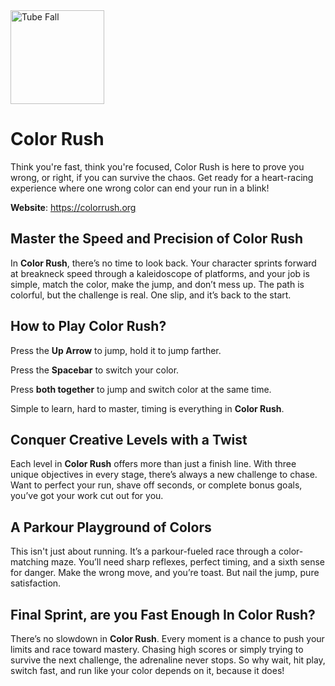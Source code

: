 <img src="https://azgames.io/upload/imgs/colorrush2.png" alt="Tube Fall" width="150">

<h1>Color Rush</h1>
<p>Think you're fast, think you're focused, Color Rush is here to prove you wrong, or right, if you can survive the chaos. Get ready for a heart-racing experience where one wrong color can end your run in a blink!</p>

<p><strong>Website</strong>: <a href="https://colorrush.org">https://colorrush.org</a></p>

<h2><strong>Master the Speed and Precision of Color Rush</strong></h2>
<p>In <strong>Color Rush</strong>, there’s no time to look back. Your character sprints forward at breakneck speed through a kaleidoscope of platforms, and your job is simple, match the color, make the jump, and don’t mess up. The path is colorful, but the challenge is real. One slip, and it’s back to the start.</p>

<h2><strong>How to Play Color Rush?</strong></h2>
<p>Press the <strong>Up Arrow</strong> to jump, hold it to jump farther.</p>
<p>Press the <strong>Spacebar</strong> to switch your color.</p>
<p>Press <strong>both together</strong> to jump and switch color at the same time.</p>
<p>Simple to learn, hard to master, timing is everything in <strong>Color Rush</strong>.</p>

<h2><strong>Conquer Creative Levels with a Twist</strong></h2>
<p>Each level in <strong>Color Rush</strong> offers more than just a finish line. With three unique objectives in every stage, there’s always a new challenge to chase. Want to perfect your run, shave off seconds, or complete bonus goals, you’ve got your work cut out for you.</p>

<h2><strong>A Parkour Playground of Colors</strong></h2>
<p>This isn't just about running. It’s a parkour-fueled race through a color-matching maze. You’ll need sharp reflexes, perfect timing, and a sixth sense for danger. Make the wrong move, and you’re toast. But nail the jump, pure satisfaction.</p>

<h2><strong>Final Sprint, are you Fast Enough In Color Rush?</strong></h2>
<p>There’s no slowdown in <strong>Color Rush</strong>. Every moment is a chance to push your limits and race toward mastery. Chasing high scores or simply trying to survive the next challenge, the adrenaline never stops. So why wait, hit play, switch fast, and run like your color depends on it, because it does!</p>
